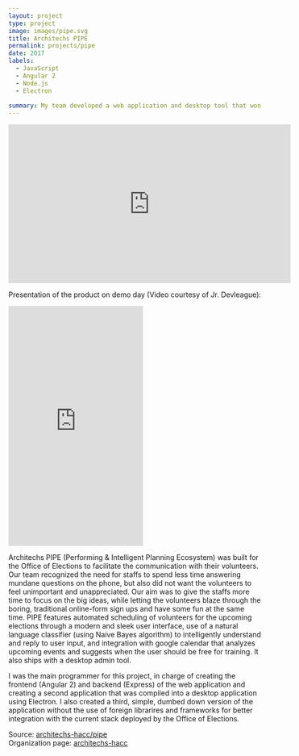 ```yaml
---
layout: project
type: project
image: images/pipe.svg
title: Architechs PIPE
permalink: projects/pipe
date: 2017
labels:
  - JavaScript
  - Angular 2
  - Node.js
  - Electron
  
summary: My team developed a web application and desktop tool that won Best College Team award at the 2017 Hawaii Annual Code Challenge.
---
```


<iframe width="560" height="315" src="https://www.youtube.com/embed/pqV_I5JW1_g?rel=0&amp;showinfo=0" frameborder="0" gesture="media" allow="encrypted-media" allowfullscreen></iframe> <br>

Presentation of the product on demo day (Video courtesy of Jr. Devleague):
<iframe src="https://www.facebook.com/plugins/video.php?href=https%3A%2F%2Fwww.facebook.com%2Fjrdevleague%2Fvideos%2F1475994625826221%2F&show_text=0&width=267" width="267" height="476" style="border:none;overflow:hidden" scrolling="no" frameborder="0" allowTransparency="true" allowFullScreen="true"></iframe> <br>

Architechs PIPE (Performing & Intelligent Planning Ecosystem) was built for the Office of Elections to facilitate the communication with their volunteers. Our team recognized the need for staffs to spend less time answering mundane questions on the phone, but also did not want the volunteers to feel unimportant and unappreciated. Our aim was to give the staffs more time to focus on the big ideas, while letting the volunteers blaze through the boring, traditional online-form sign ups and have some fun at the same time. PIPE features automated scheduling of volunteers for the upcoming elections through a modern and sleek user interface, use of a natural language classifier (using Naive Bayes algorithm) to intelligently understand and reply to user input, and integration with google calendar that analyzes upcoming events and suggests when the user should be free for training. It also ships with a desktop admin tool.

I was the main programmer for this project, in charge of creating the frontend (Angular 2) and backend (Express) of the web application and creating a second application that was compiled into a desktop application using Electron. I also created a third, simple, dumbed down version of the application without the use of foreign librarires and frameworks for better integration with the current stack deployed by the Office of Elections.

Source: <a href="https://github.com/architechs-hacc/pipe"><i class="large github icon"></i>architechs-hacc/pipe</a> <br>
Organization page: <a href="https://architechs-hacc.github.io/"><i class="large github icon"></i>architechs-hacc</a>
